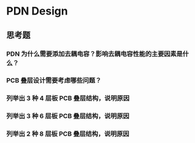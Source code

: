 # PDN Design

## 思考题

### PDN 为什么需要添加去耦电容？影响去耦电容性能的主要因素是什么？

### PCB 叠层设计需要考虑哪些问题？

### 列举出 3 种 4 层板 PCB 叠层结构，说明原因

### 列举出 3 种 6 层板 PCB 叠层结构，说明原因

### 列举出 2 种 8 层板 PCB 叠层结构，说明原因
